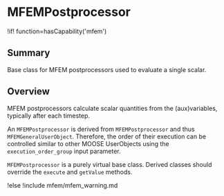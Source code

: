 # MFEMPostprocessor

!if! function=hasCapability('mfem')

## Summary

Base class for MFEM postprocessors used to evaluate a single scalar.

## Overview

MFEM postprocessors calculate scalar quantities from the
(aux)variables, typically after each timestep.

An `MFEMPostprocessor` is derived from `MFEMPostprocessor` and thus
`MFEMGeneralUserObject`. Therefore, the order of their execution can
be controlled similar to other MOOSE UserObjects using the
`execution_order_group` input parameter.

`MFEMPostprocessor` is a purely virtual base class. Derived classes
should override the `execute` and `getValue` methods.

!else
!include mfem/mfem_warning.md
